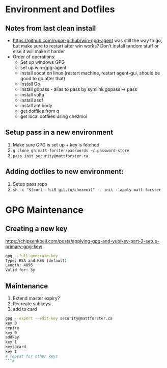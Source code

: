# Environment and Dotfiles


## Notes from last clean install

- https://github.com/rupor-github/win-gpg-agent was still the way to go, but make sure to restart after win works? Don't install random stuff or else it will make it harder
- Order of operations:
    - Set up windows GPG
    - set up win-gpg-agent
    - install socat on linux (restart machine, restart agent-gui, should be good to go after that)
    - Install Go
    - install gopass - alias to pass by symlink gopass -> pass
    - install volta
    - install asdf
    - install antibody
    - get dotfiles from q
    - get local dotfiles using chezmoi

## Setup pass in a new environment

1. Make sure GPG is set up + key is fetched
2. `g clone gh:matt-forster/passwords ~/.password-store`
3. `pass init security@mattforster.ca`

## Adding dotfiles to new environment:

1. Setup pass repo
2. `sh -c "$(curl -fsLS git.io/chezmoi)" -- init --apply matt-forster`

# GPG Maintenance

## Creating a new key

https://chipsenkbeil.com/posts/applying-gpg-and-yubikey-part-2-setup-primary-gpg-key/

```bash
gpg --full-generate-key
Type: RSA and RSA (default)
Length: 4096
Valid for: 3y
```

## Maintenance

1. Extend master expiry?
2. Recreate subkeys
3. add to card

```bash
gpg --expert --edit-key security@mattforster.ca
key 0
expire
key 0
addkey
key 1
keytocard
key 1
# repeat for other keys
```#
